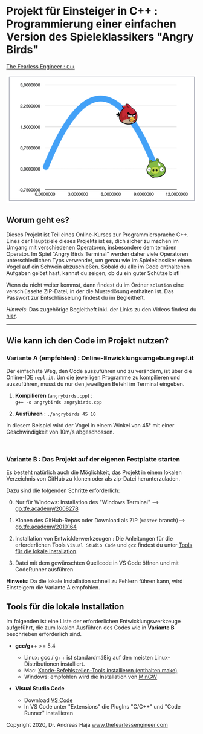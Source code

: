 # Projekt für Einsteiger in C++ : Programmierung einer einfachen Version des Spieleklassikers "Angry Birds"

[The Fearless Engineer : `C++`](https://www.thefearlessengineer.com/cpp-kurs)

<img src="img/angry_birds_terminal.png"/>

##
## Worum geht es?

Dieses Projekt ist Teil eines Online-Kurses zur Programmiersprache C++. Eines der Hauptziele dieses Projekts ist es, dich sicher zu machen im Umgang mit verschiedenen Operatoren, insbesondere dem ternären Operator. Im Spiel "Angry Birds Terminal" werden daher viele Operatoren unterschiedlichen Typs verwendet, um genau wie im Spieleklassiker einen Vogel auf ein Schwein abzuschießen. Sobald du alle im Code enthaltenen Aufgaben gelöst hast, kannst du zeigen, ob du ein guter Schütze bist!

Wenn du nicht weiter kommst, dann findest du im Ordner `solution` eine verschlüsselte ZIP-Datei, in der die Musterlösung enthalten ist. Das Passwort zur Entschlüsselung findest du im Begleitheft. 

*Hinweis*: Das zugehörige Begleitheft inkl. der Links zu den Videos findest du [hier](https://go.tfe.academy/2010163).



---

## Wie kann ich den Code im Projekt nutzen?

###  **Variante A (empfohlen)** : Online-Enwicklungsumgebung repl.it

Der einfachste Weg, den Code auszuführen und zu verändern, ist über die Online-IDE `repl.it`. Um die jeweiligen Programme zu kompilieren und auszuführen, musst du nur den jeweiligen Befehl im Terminal eingeben.

1. **Kompilieren** (`angrybirds.cpp`) :  
`g++ -o angrybirds angrybirds.cpp`

2. **Ausführen** : 
`./angrybirds 45 10`

In diesem Beispiel wird der Vogel in einem Winkel von 45° mit einer Geschwindigkeit von 10m/s abgeschossen.

<br> 

###  **Variante B** : Das Projekt auf der eigenen Festplatte starten

Es besteht natürlich auch die Möglichkeit, das Projekt in einem lokalen Verzeichnis von GitHub zu klonen oder als zip-Datei herunterzuladen. 

Dazu sind die folgenden Schritte erforderlich:

0. Nur für Windows: Installation des "Windows Terminal" --> [go.tfe.academy/2008278](https://go.tfe.academy/2008278)

1. Klonen des GitHub-Repos oder Download als ZIP (`master` branch)--> [go.tfe.academy/2010164](https://go.tfe.academy/2010164)

2. Installation von Entwicklerwerkzeugen : Die Anleitungen für die erforderlichen Tools `Visual Studio Code` und `gcc` findest du unter [Tools für die lokale Installation](#Tools-für-die-lokale-Installation).
   
3. Datei mit dem gewünschten Quellcode in VS Code öffnen und mit CodeRunner ausführen

**Hinweis:** Da die lokale Installation schnell zu Fehlern führen kann, wird Einsteigern die Variante A empfohlen. 


## Tools für die lokale Installation

Im folgenden ist eine Liste der erforderlichen Entwicklungswerkzeuge aufgeführt, die zum lokalen Ausführen des Codes wie in **Variante B** beschrieben erforderlich sind. 

* **gcc/g++** >= 5.4 
	* Linux: gcc / g++ ist standardmäßig auf den meisten Linux-Distributionen installiert. 
	* Mac: [Xcode-Befehlszeilen-Tools installieren (enthalten make)](https://developer.apple.com/xcode/features/) 
	* Windows: empfohlen wird die Installation von [MinGW](http://www.mingw.org/) 

* **Visual Studio Code**
	* Download [VS Code](https://code.visualstudio.com/download)
	* In VS Code unter "Extensions" die PlugIns "C/C++" und "Code Runner" installieren



Copyright 2020, Dr. Andreas Haja
www.thefearlessengineer.com
